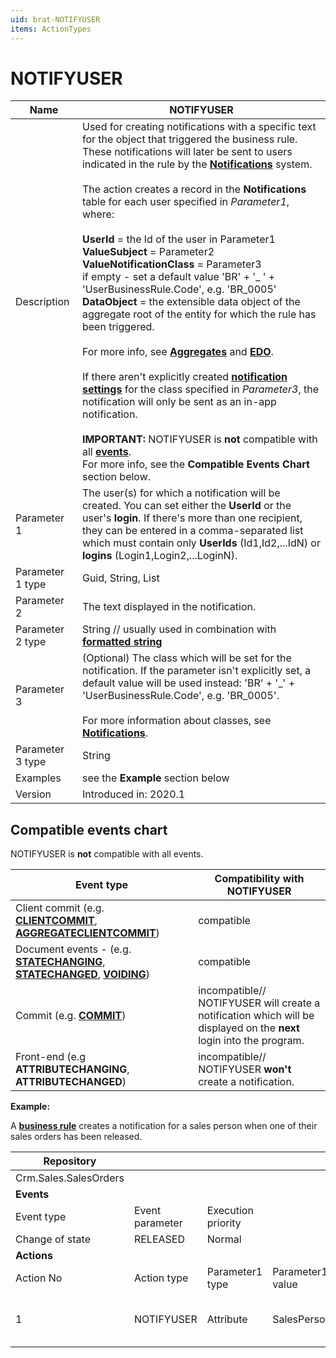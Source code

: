 ```yaml
---
uid: brat-NOTIFYUSER
items: ActionTypes
---
```


# NOTIFYUSER

| Name             | NOTIFYUSER                                                   |
| ---------------- | ------------------------------------------------------------ |
| Description      | Used for creating notifications with a specific text for the object that triggered the business rule. These notifications will later be sent to users indicated in the rule by the **[Notifications](https://docs.erp.net/tech/modules/community/social-interactions/notifications/index.html)** system. <br/><br/> The action creates a record in the **Notifications** table for each user specified in _Parameter1_, where: <br><br> **UserId** = the Id of the user in Parameter1 <br> **ValueSubject** = Parameter2 <br> **ValueNotificationClass** = Parameter3 <br> if empty - set a default value 'BR' + '_ ' + 'UserBusinessRule.Code', e.g. 'BR_0005'<br> **DataObject** = the extensible data object of the aggregate root of the entity for which the rule has been triggered. <br><br>For more info, see **[Aggregates](https://docs.erp.net/tech/advanced/concepts/aggregates.html)** and **[EDO](https://docs.erp.net/tech/advanced/data-objects/extensible-data-objects.html)**. <br><br> If there aren't explicitly created **[notification settings](https://docs.erp.net/tech/modules/community/social-interactions/notifications/settings.html)** for the class specified in _Parameter3_, the notification will only be sent as an in-app notification.<br/><br/>**IMPORTANT:** NOTIFYUSER is **not** compatible with all **[events](https://docs.erp.net/tech/advanced/user-business-rules/events/index.html)**. <br> For more info, see the **Compatible Events Chart** section below. |
| Parameter 1      | The user(s) for which a notification will be created. You can set either the **UserId** or the user's **login**. If there's more than one recipient, they can be entered in a comma-separated list which must contain only **UserIds** (Id1,Id2,...IdN) or **logins** (Login1,Login2,...LoginN). |
| Parameter 1 type | Guid, String, List                                           |
| Parameter 2      | The text displayed in the notification. |
| Parameter 2 type | String // usually used in combination with **[formatted string](https://docs.erp.net/tech/advanced/user-business-rules/parameter-types/formattedstring.html)**  |
| Parameter 3      | (Optional) The class which will be set for the notification. If the parameter isn't explicitly set, a default value will be used instead: 'BR' + '_' + 'UserBusinessRule.Code', e.g. 'BR_0005'. <br><br> For more information about classes, see **[Notifications](https://docs.erp.net/tech/modules/community/social-interactions/notifications/index.html)**. |
| Parameter 3 type | String                                                       |
| Examples         | see the **Example** section below                            |
| Version          | Introduced in: 2020.1                                        |

## Compatible events chart

NOTIFYUSER is **not** compatible with all events.

| Event type                                                   | Compatibility with NOTIFYUSER                                |
| ------------------------------------------------------------ | ------------------------------------------------------------ |
| Client commit (e.g. **[CLIENTCOMMIT](https://docs.erp.net/tech/advanced/user-business-rules/events/client-commit.html)**, **[AGGREGATECLIENTCOMMIT](https://docs.erp.net/tech/advanced/user-business-rules/events/aggregate-client-commit.html)**)     | compatible                                                   |
| Document events - (e.g. **[STATECHANGING](https://docs.erp.net/tech/advanced/user-business-rules/events/statechanging.html)**, **[STATECHANGED](https://docs.erp.net/tech/advanced/user-business-rules/events/statechanged.html)**, **[VOIDING](https://docs.erp.net/tech/advanced/user-business-rules/events/voiding.html)**)| compatible                                                   |
| Commit (e.g. **[COMMIT](https://docs.erp.net/tech/advanced/user-business-rules/events/commit.html)**)                                         | incompatible// <br> NOTIFYUSER will create a notification which will be displayed on the **next** login into the program. |
| Front-end (e.g **ATTRIBUTECHANGING**, **ATTRIBUTECHANGED**)          | incompatible// <br> NOTIFYUSER **won't** create a notification.  |

**Example:**

А **[business rule](https://docs.erp.net/tech/advanced/user-business-rules/business-rules/index.html)** creates a notification for а sales person when one of their sales orders has been released.



| Repository            |                 |                    |                  |                                                              |                                             |                 |                         |
| --------------------- | --------------- | ------------------ | ---------------- | ------------------------------------------------------------ | ------------------------------------------- | --------------- | ----------------------- |
| Crm.Sales.SalesOrders |                 |                    |                  |                                                              |                                             |                 |                         |
| **Events**            |                 |                    |                  |                                                              |                                             |                 |                         |
| Event type            | Event parameter | Execution priority |                  |                                                              |                                             |                 |                         |
| Change of state       | RELEASED        | Normal             |                  |                                                              |                                             |                 |                         |
| **Actions**           |                 |                    |                  |                                                              |                                             |                 |                         |
| Action No             | Action type     | Parameter1 type    | Parameter1 value | Parameter2 type                                              | Parameter2 value                            | Parameter3 type | Parameter3 value        |
| 1                     | NOTIFYUSER      | Attribute          | SalesPersonId    | Formatted string | sales order {DocumentNo} has been released. | Constant        | Sales_Person_SOReleased |
